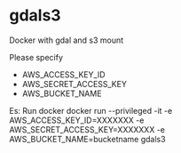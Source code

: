 # gdals3
Docker with gdal and s3 mount

Please specify 
- AWS_ACCESS_KEY_ID
- AWS_SECRET_ACCESS_KEY
- AWS_BUCKET_NAME

Es: Run docker
docker run --privileged -it -e AWS_ACCESS_KEY_ID=XXXXXXX -e AWS_SECRET_ACCESS_KEY=XXXXXXX -e AWS_BUCKET_NAME=bucketname gdals3
